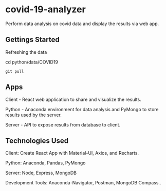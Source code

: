 # covid-19-analyzer

Perform data analysis on covid data and display the results via web app.

## Gettings Started

Refreshing the data

cd python/data/COVID19

`git pull`

## Apps

Client - React web application to share and visualize the results.

Python - Anaconda environment for data analysis and PyMongo to store results used by the server.

Server - API to expose results from database to client.

## Technologies Used

Client: Create React App with Material-UI, Axios, and Recharts.

Python: Anaconda, Pandas, PyMongo

Server: Node, Express, MongoDB

Development Tools: Anaconda-Navigator, Postman, MongoDB Compass..
